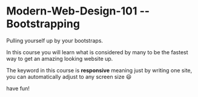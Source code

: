 Modern-Web-Design-101 -- Bootstrapping
=====================

Pulling yourself up by your bootstraps.


In this course you will learn what is considered by many to be the fastest way to get an amazing looking website up.

The keyword in this course is **responsive** meaning just by writing one site, you can automatically adjust to any screen size :smiley:

have fun!
